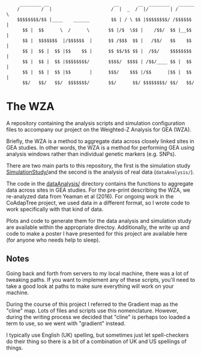 
         ________ __                        __       __  ________   ______  
        /        /  |                      /  |  _  /  |/        | /      \
        $$$$$$$$/$$ |____    ______        $$ | / \ $$ |$$$$$$$$/ /$$$$$$  |
          $$ |  $$      \  /      \       $$ |/$  \$$ |    /$$/  $$ |__$$ |
          $$ |  $$$$$$$  |/$$$$$$  |      $$ /$$$  $$ |   /$$/   $$    $$ |
          $$ |  $$ |  $$ |$$    $$ |      $$ $$/$$ $$ |  /$$/    $$$$$$$$ |
          $$ |  $$ |  $$ |$$$$$$$$/       $$$$/  $$$$ | /$$/____ $$ |  $$ |
          $$ |  $$ |  $$ |$$       |      $$$/    $$$ |/$$      |$$ |  $$ |
          $$/   $$/   $$/  $$$$$$$/       $$/      $$/ $$$$$$$$/ $$/   $$/




# The WZA

A repository containing the analysis scripts and simulation configuration files to accompany our project on the Weighted-Z Analysis for GEA (WZA).

Briefly, the WZA is a method to aggregate data across closely linked sites in GEA studies. In other words, the WZA is a method for performing GEA using analysis windows rather than individual genetic markers (e.g. SNPs).

There are two main parts to this repository, the first is the simulation study [SimulationStudy/](SimulationStudy/)and the second is the analysis of real data (```dataAnalysis/```).

The code in the [dataAnalysis/](dataAnalysis/) directory contains the functions to aggregate data across sites in GEA studies. For the pre-print describing the WZA, we re-analyzed data from Yeaman et al (2016). For ongoing work in the CoAdapTree project, we used data in a different format, so I wrote code to work specifically with that kind of data.

Plots and code to generate them for the data analysis and simulation study are available within the appropriate directoy. Additionally, the write up and code to make a poster I have presented for this project are available here (for anyone who needs help to sleep).

## Notes

Going back and forth from servers to my local machine, there was a lot of tweaking paths. If you want to implement any of these scripts, you'll need to take a good look at paths to make sure everything will work on your machine.

During the course of this project I referred to the Gradient map as the "cline" map. Lots of files and scripts use this nomenclature. However, during the writing process we decided that "cline" is perhaps too loaded a term to use, so we went with "gradient" instead.

I typically use English (UK) spelling, but sometimes just let spell-checkers do their thing so there is a bit of a combination of UK and US spellings of things.
